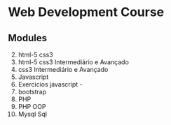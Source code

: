 # Web Development Course

## Modules

2. html-5 css3
3. html-5 css3 Intermediário e Avançado
4. css3 Intermediário e Avançado
5. Javascript
6. Exercicios javascript -
7. bootstrap
8. PHP
9. PHP OOP
10. Mysql Sql
<!-- 11. PHP conexão com Mysql
11. Sql fundamental
12. PHP-8 Avançado
13. PHP-8 Criaçãp e Execução de scripts no terminal
14. Rest APIs com PHP e MySql
15. Exercícios de PHP -->
